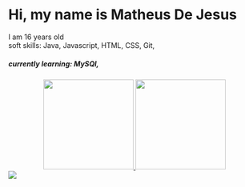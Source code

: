 <h1>Hi, my name is Matheus De Jesus</h1>
I am 16 years old<br>
soft skills: Java, Javascript, HTML, CSS, Git, 
<h5>currently learning: MySQl,  </h5>

<div align="center">
  <a href="https://github.com/MatheusJe
           susdev">
  <img height="180em" src="https://github-readme-stats.vercel.app/api?username=pedromellodev&show_icons=true&theme=dark&include_all_commits=true&count_private=true"/>
  <img height="180em" src="https://github-readme-stats.vercel.app/api/top-langs/?username=pedromellodev&layout=compact&langs_count=7&theme=dark"/>
</div>
  <div> 
  <a href="https://www.linkedin.com/in/MatheusJesusdev" target="_blank"><img src="https://img.shields.io/badge/-LinkedIn-%230077B5?style=for-the-badge&logo=linkedin&logoColor=white" target="_blank"></a> 
</div>
 

